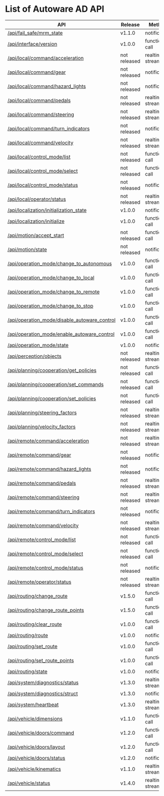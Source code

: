 # List of Autoware AD API

| API                                                                                              | Release      | Method          |
| ------------------------------------------------------------------------------------------------ | ------------ | --------------- |
| [/api/fail_safe/mrm_state](./api/fail_safe/mrm_state.md)                                         | v1.1.0       | notification    |
| [/api/interface/version](./api/interface/version.md)                                             | v1.0.0       | function call   |
| [/api/local/command/acceleration](./api/local/command/acceleration.md)                           | not released | realtime stream |
| [/api/local/command/gear](./api/local/command/gear.md)                                           | not released | notification    |
| [/api/local/command/hazard_lights](./api/local/command/hazard_lights.md)                         | not released | notification    |
| [/api/local/command/pedals](./api/local/command/pedals.md)                                       | not released | realtime stream |
| [/api/local/command/steering](./api/local/command/steering.md)                                   | not released | realtime stream |
| [/api/local/command/turn_indicators](./api/local/command/turn_indicators.md)                     | not released | notification    |
| [/api/local/command/velocity](./api/local/command/velocity.md)                                   | not released | realtime stream |
| [/api/local/control_mode/list](./api/local/control_mode/list.md)                                 | not released | function call   |
| [/api/local/control_mode/select](./api/local/control_mode/select.md)                             | not released | function call   |
| [/api/local/control_mode/status](./api/local/control_mode/status.md)                             | not released | notification    |
| [/api/local/operator/status](./api/local/operator/status.md)                                     | not released | realtime stream |
| [/api/localization/initialization_state](./api/localization/initialization_state.md)             | v1.0.0       | notification    |
| [/api/localization/initialize](./api/localization/initialize.md)                                 | v1.0.0       | function call   |
| [/api/motion/accept_start](./api/motion/accept_start.md)                                         | not released | function call   |
| [/api/motion/state](./api/motion/state.md)                                                       | not released | notification    |
| [/api/operation_mode/change_to_autonomous](./api/operation_mode/change_to_autonomous.md)         | v1.0.0       | function call   |
| [/api/operation_mode/change_to_local](./api/operation_mode/change_to_local.md)                   | v1.0.0       | function call   |
| [/api/operation_mode/change_to_remote](./api/operation_mode/change_to_remote.md)                 | v1.0.0       | function call   |
| [/api/operation_mode/change_to_stop](./api/operation_mode/change_to_stop.md)                     | v1.0.0       | function call   |
| [/api/operation_mode/disable_autoware_control](./api/operation_mode/disable_autoware_control.md) | v1.0.0       | function call   |
| [/api/operation_mode/enable_autoware_control](./api/operation_mode/enable_autoware_control.md)   | v1.0.0       | function call   |
| [/api/operation_mode/state](./api/operation_mode/state.md)                                       | v1.0.0       | notification    |
| [/api/perception/objects](./api/perception/objects.md)                                           | not released | realtime stream |
| [/api/planning/cooperation/get_policies](./api/planning/cooperation/get_policies.md)             | not released | function call   |
| [/api/planning/cooperation/set_commands](./api/planning/cooperation/set_commands.md)             | not released | function call   |
| [/api/planning/cooperation/set_policies](./api/planning/cooperation/set_policies.md)             | not released | function call   |
| [/api/planning/steering_factors](./api/planning/steering_factors.md)                             | not released | realtime stream |
| [/api/planning/velocity_factors](./api/planning/velocity_factors.md)                             | not released | realtime stream |
| [/api/remote/command/acceleration](./api/remote/command/acceleration.md)                         | not released | realtime stream |
| [/api/remote/command/gear](./api/remote/command/gear.md)                                         | not released | notification    |
| [/api/remote/command/hazard_lights](./api/remote/command/hazard_lights.md)                       | not released | notification    |
| [/api/remote/command/pedals](./api/remote/command/pedals.md)                                     | not released | realtime stream |
| [/api/remote/command/steering](./api/remote/command/steering.md)                                 | not released | realtime stream |
| [/api/remote/command/turn_indicators](./api/remote/command/turn_indicators.md)                   | not released | notification    |
| [/api/remote/command/velocity](./api/remote/command/velocity.md)                                 | not released | realtime stream |
| [/api/remote/control_mode/list](./api/remote/control_mode/list.md)                               | not released | function call   |
| [/api/remote/control_mode/select](./api/remote/control_mode/select.md)                           | not released | function call   |
| [/api/remote/control_mode/status](./api/remote/control_mode/status.md)                           | not released | notification    |
| [/api/remote/operator/status](./api/remote/operator/status.md)                                   | not released | realtime stream |
| [/api/routing/change_route](./api/routing/change_route.md)                                       | v1.5.0       | function call   |
| [/api/routing/change_route_points](./api/routing/change_route_points.md)                         | v1.5.0       | function call   |
| [/api/routing/clear_route](./api/routing/clear_route.md)                                         | v1.0.0       | function call   |
| [/api/routing/route](./api/routing/route.md)                                                     | v1.0.0       | notification    |
| [/api/routing/set_route](./api/routing/set_route.md)                                             | v1.0.0       | function call   |
| [/api/routing/set_route_points](./api/routing/set_route_points.md)                               | v1.0.0       | function call   |
| [/api/routing/state](./api/routing/state.md)                                                     | v1.0.0       | notification    |
| [/api/system/diagnostics/status](./api/system/diagnostics/status.md)                             | v1.3.0       | realtime stream |
| [/api/system/diagnostics/struct](./api/system/diagnostics/struct.md)                             | v1.3.0       | notification    |
| [/api/system/heartbeat](./api/system/heartbeat.md)                                               | v1.3.0       | realtime stream |
| [/api/vehicle/dimensions](./api/vehicle/dimensions.md)                                           | v1.1.0       | function call   |
| [/api/vehicle/doors/command](./api/vehicle/doors/command.md)                                     | v1.2.0       | function call   |
| [/api/vehicle/doors/layout](./api/vehicle/doors/layout.md)                                       | v1.2.0       | function call   |
| [/api/vehicle/doors/status](./api/vehicle/doors/status.md)                                       | v1.2.0       | notification    |
| [/api/vehicle/kinematics](./api/vehicle/kinematics.md)                                           | v1.1.0       | realtime stream |
| [/api/vehicle/status](./api/vehicle/status.md)                                                   | v1.4.0       | realtime stream |
